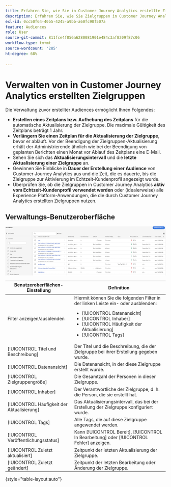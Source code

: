```yaml
---
title: Erfahren Sie, wie Sie in Customer Journey Analytics erstellte Zielgruppen verwalten.
description: Erfahren Sie, wie Sie Zielgruppen in Customer Journey Analytics verwalten
exl-id: 0cc50f64-40b5-4245-a9bb-a60fc90f507a
feature: Audiences
role: User
source-git-commit: 811fce4f056a6280081901e484c3af8209f87c06
workflow-type: tm+mt
source-wordcount: '285'
ht-degree: 68%

---
```


# Verwalten von in Customer Journey Analytics erstellten Zielgruppen

Die Verwaltung zuvor erstellter Audiences ermöglicht Ihnen Folgendes:

* **Erstellen eines Zeitplans bzw. Aufhebung des Zeitplans** für die automatische Aktualisierung der Zielgruppe. Die maximale Gültigkeit des Zeitplans beträgt 1 Jahr.
* **Verlängern Sie einen Zeitplan für die Aktualisierung der Zielgruppe**, bevor er abläuft. Vor der Beendigung der Zielgruppen-Aktualisierung erhält der Administrierende ähnlich wie bei der Beendigung von geplanten Berichten einen Monat vor Ablauf des Zeitplans eine E-Mail.
* Sehen Sie sich das **Aktualisierungsintervall** und die **letzte Aktualisierung einer Zielgruppe** an.
* Gewinnen Sie Einblicke in **Dauer der Erstellung einer Audience** von Customer Journey Analytics aus und die Zeit, die es dauerte, bis die Zielgruppe zur Aktivierung im Echtzeit-Kundenprofil angezeigt wurde.
* Überprüfen Sie, ob die Zielgruppen in Customer Journey Analytics **aktiv vom Echtzeit-Kundenprofil verwendet werden** oder (idealerweise) alle Experience Platform-Anwendungen, die die durch Customer Journey Analytics erstellten Zielgruppen nutzen.

## Verwaltungs-Benutzeroberfläche

![Fenster &quot;Zielgruppen&quot;mit mehreren Filtern.](assets/manage.png)

| Benutzeroberflächen-Einstellung | Definition |
| --- | --- |
| Filter anzeigen/ausblenden | Hiermit können Sie die folgenden Filter in der linken Leiste ein- oder ausblenden: <ul><li>[!UICONTROL Datenansicht]</li><li>[!UICONTROL Inhaber]</li><li>[!UICONTROL Häufigkeit der Aktualisierung]</li><li>[!UICONTROL Tags]</li></ul> |
| [!UICONTROL Titel und Beschreibung] | Der Titel und die Beschreibung, die der Zielgruppe bei ihrer Erstellung gegeben wurde. |
| [!UICONTROL Datenansicht] | Die Datenansicht, in der diese Zielgruppe erstellt wurde. |
| [!UICONTROL Zielgruppengröße] | Die Gesamtzahl der Personen in dieser Zielgruppe. |
| [!UICONTROL Inhaber] | Der Verantwortliche der Zielgruppe, d. h. die Person, die sie erstellt hat. |
| [!UICONTROL Häufigkeit der Aktualisierung] | Das Aktualisierungsintervall, das bei der Erstellung der Zielgruppe konfiguriert wurde. |
| [!UICONTROL Tags] | Alle Tags, die auf diese Zielgruppe angewendet werden. |
| [!UICONTROL Veröffentlichungsstatus] | Kann [!UICONTROL Bereit], [!UICONTROL In Bearbeitung] oder [!UICONTROL Fehler] anzeigen. |
| [!UICONTROL  Zuletzt aktualisiert] | Zeitpunkt der letzten Aktualisierung der Zielgruppe. |
| [!UICONTROL Zuletzt geändert] | Zeitpunkt der letzten Bearbeitung oder Änderung der Zielgruppe. |

{style="table-layout:auto"}
